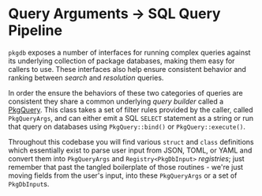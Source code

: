 # Query Arguments -> SQL Query Pipeline

`pkgdb` exposes a number of interfaces for running complex queries against its
underlying collection of package databases, making them easy for callers to use.
These interfaces also help ensure consistent behavior and ranking between
_search_ and _resolution_ queries.

In order the ensure the behaviors of these two categories of queries are
consistent they share a common underlying _query builder_ called a
[PkgQuery](../include/flox/pkgdb/pkg-query.hh).
This class takes a set of filter rules provided by the caller, called
`PkgQueryArgs`, and can either emit a SQL `SELECT` statement as a string or
run that query on databases using `PkgQuery::bind()` or `PkgQuery::execute()`.

Throughout this codebase you will find various `struct` and `class` definitions
which essentially exist to parse user input from JSON, TOML, or YAML and convert
them into `PkgQueryArgs` and `Registry<PkgDbInput>` _registries_; just remember
that past the tangled boilerplate of those routines - we're just moving fields
from the user's input, into these `PkgQueryArgs` or a set of `PkgDbInput`s.
